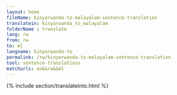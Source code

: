 ```yaml
---
layout: home
fileName: kinyarwanda-to-malayalam-sentence-translation
translatein: kinyarwanda_to_malayalam
folderName : translate
lang: rw
from: rw
to: ml
langname: kinyarwanda-to
permalink: /rw/kinyarwanda-to-malayalam-sentence-translation
tool: sentence-translations
matchurls: en&&rw&&ml
---
```

{% include section/translateinto.html %}
